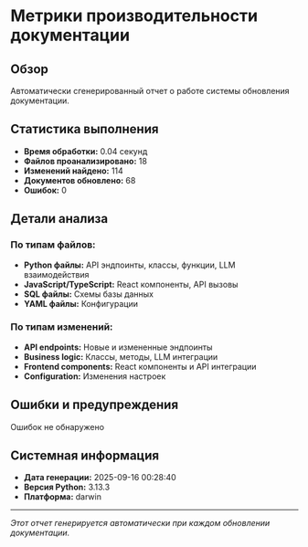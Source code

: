 # Метрики производительности документации

## Обзор

Автоматически сгенерированный отчет о работе системы обновления документации.

## Статистика выполнения

- **Время обработки:** 0.04 секунд
- **Файлов проанализировано:** 18
- **Изменений найдено:** 114
- **Документов обновлено:** 68
- **Ошибок:** 0

## Детали анализа

### По типам файлов:
- **Python файлы:** API эндпоинты, классы, функции, LLM взаимодействия
- **JavaScript/TypeScript:** React компоненты, API вызовы
- **SQL файлы:** Схемы базы данных
- **YAML файлы:** Конфигурации

### По типам изменений:
- **API endpoints:** Новые и измененные эндпоинты
- **Business logic:** Классы, методы, LLM интеграции
- **Frontend components:** React компоненты и API интеграции
- **Configuration:** Изменения настроек

## Ошибки и предупреждения

Ошибок не обнаружено

## Системная информация

- **Дата генерации:** 2025-09-16 00:28:40
- **Версия Python:** 3.13.3
- **Платформа:** darwin

---
*Этот отчет генерируется автоматически при каждом обновлении документации.*
